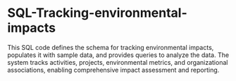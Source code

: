 # SQL-Tracking-environmental-impacts
This SQL code defines the schema for tracking environmental impacts, populates it with sample data, and provides queries to analyze the data. The system tracks activities, projects, environmental metrics, and organizational associations, enabling comprehensive impact assessment and reporting.
